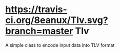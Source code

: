 https://travis-ci.org/8eanux/Tlv.svg?branch=master
Tlv
====

A simple class to encode input data into TLV format

